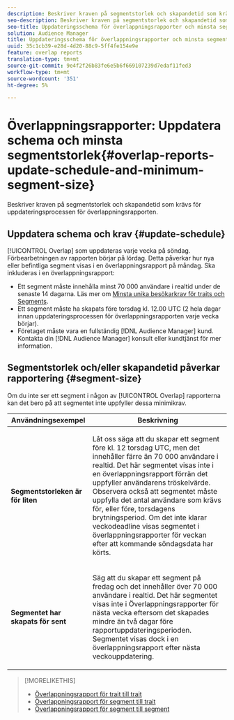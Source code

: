 ```yaml
---
description: Beskriver kraven på segmentstorlek och skapandetid som krävs för uppdateringsprocessen för överlappningsrapporten.
seo-description: Beskriver kraven på segmentstorlek och skapandetid som krävs för uppdateringsprocessen för överlappningsrapporten.
seo-title: Uppdateringsschema för överlappningsrapporter och minsta segmentstorlek
solution: Audience Manager
title: Uppdateringsschema för överlappningsrapporter och minsta segmentstorlek
uuid: 35c1cb39-e28d-4d20-88c9-5ff4fe154e9e
feature: overlap reports
translation-type: tm+mt
source-git-commit: 9e4f2f26b83fe6e5b6f669107239d7edaf11fed3
workflow-type: tm+mt
source-wordcount: '351'
ht-degree: 5%

---
```



# Överlappningsrapporter: Uppdatera schema och minsta segmentstorlek{#overlap-reports-update-schedule-and-minimum-segment-size}

Beskriver kraven på segmentstorlek och skapandetid som krävs för uppdateringsprocessen för överlappningsrapporten.

## Uppdatera schema och krav {#update-schedule}

[!UICONTROL Overlap] som uppdateras varje vecka på söndag. Förbearbetningen av rapporten börjar på lördag. Detta påverkar hur nya eller befintliga segment visas i en överlappningsrapport på måndag. Ska inkluderas i en överlappningsrapport:

* Ett segment måste innehålla minst 70 000 användare i realtid under de senaste 14 dagarna. Läs mer om [Minsta unika besökarkrav för traits och Segments](../../reporting/report-sampling.md#data-sampling-ratio).
* Ett segment måste ha skapats före torsdag kl. 12.00 UTC (2 hela dagar innan uppdateringsprocessen för överlappningsrapporten varje vecka börjar).
* Företaget måste vara en fullständig [!DNL Audience Manager] kund. Kontakta din [!DNL Audience Manager] konsult eller kundtjänst för mer information.

## Segmentstorlek och/eller skapandetid påverkar rapportering {#segment-size}

Om du inte ser ett segment i någon av [!UICONTROL Overlap] rapporterna kan det bero på att segmentet inte uppfyller dessa minimikrav.

<table id="table_BE2937C1FA314BBDBD1D026321D6E6B1"> 
 <thead> 
  <tr> 
   <th colname="col1" class="entry"> Användningsexempel </th> 
   <th colname="col2" class="entry"> Beskrivning </th> 
  </tr> 
 </thead>
 <tbody> 
  <tr> 
   <td colname="col1"> <p> <b>Segmentstorleken är för liten</b> </p> </td> 
   <td colname="col2"> <p>Låt oss säga att du skapar ett segment före kl. 12 torsdag UTC, men det innehåller färre än 70 000 användare i realtid. Det här segmentet visas inte i en <span class="wintitle"> överlappningsrapport</span> förrän det uppfyller användarens tröskelvärde. Observera också att segmentet måste uppfylla det antal användare som krävs för, eller före, torsdagens brytningsperiod. Om det inte klarar veckodeadline visas segmentet i <span class="wintitle"> överlappningsrapporter</span> för veckan efter att kommande söndagsdata har körts. </p> </td> 
  </tr> 
  <tr> 
   <td colname="col1"> <p> <b>Segmentet har skapats för sent</b> </p> </td> 
   <td colname="col2"> <p>Säg att du skapar ett segment på fredag och det innehåller över 70 000 användare i realtid. Det här segmentet visas inte i <span class="wintitle"> Överlappningsrapporter</span> för nästa vecka eftersom det skapades mindre än två dagar före rapportuppdateringsperioden. Segmentet visas dock i en <span class="wintitle"> överlappningsrapport</span> efter nästa veckouppdatering. </p> </td> 
  </tr> 
 </tbody> 
</table>

>[!MORELIKETHIS]
>
>* [Överlappningsrapport för trait till trait](../../reporting/dynamic-reports/trait-trait-overlap-report.md#trait-to-trait-overlap-report)
>* [Överlappningsrapport för segment till trait](../../reporting/dynamic-reports/segment-trait-overlap-report.md)
>* [Överlappningsrapport för segment till segment](../../reporting/dynamic-reports/segment-segment-overlap-report.md)

